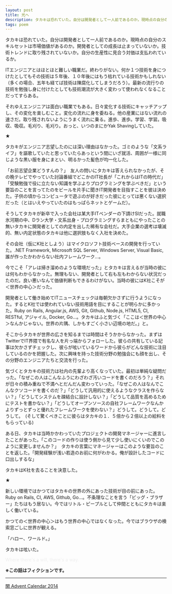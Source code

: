 ```yaml
---
layout: post
title: 光へ
description: タカキは恐れていた。自分は開発者として一人前であるのか。現時点の自分のスキルセットは市場価値があるのか。開発者としての成長は止まっていないか。技術トレンドに取り残されていないか。自分の生産性に見合う対価は支払われているか。
tags: poem
---
```


タカキは恐れていた。自分は開発者として一人前であるのか。現時点の自分のスキルセットは市場価値があるのか。開発者としての成長は止まっていないか。技術トレンドに取り残されていないか。自分の生産性に見合う対価は支払われているか。

ITエンジニアとはほとほと難しい職業だ。終わりがない。何か１つ技術を身につけたとしてもその技術は５年後、１０年後にはもう枯れている技術かもしれない（多くの場合、五年も経てば技術は陳腐化してしまうだろう）。最新の流行りの技術を勉強し身に付けたとしても技術潮流が大きく変わって使われなくなることだってすらある。

それゆえエンジニアは面白い職業でもある。日々変化する技術にキャッチアップし、その変化を楽しむこと。変化の流れに身を委ねる。他の産業にはない流れの速さだ。取り残されないようにうまく流れに乗る。進歩、進歩。学習、学習。吸収、吸収。毛刈り、毛刈り。おっと、いつのまにかYak Shavingしていた。

★

タカキがエンジニア志望したのには深い理由はなかった。ゴミのような「文系ライフ」を謳歌していたと思っていたらあっという間にいざ就活、周囲が一様に同じような黒い服を身にまとい、明るかった髪色が均一化した。

「お前志望企業どうすんの？」　友人の問いにタカキは答えられなかったが、その晩テレビでやっていた討論番組でどこかのIT社長が「これからはITの時代だ」「受験勉強で役に立たない知識を学ぶよりプログラミングを学ぶべきだ」という要旨のことを言ってたのをビールを片手に聞きIT開発者を目指すことを彼は決めた。子供の頃からコンピュータで遊ぶのが好きだった彼にとっては悪くない選択だった（とはいえやっていたのはもっぱらネットとゲームだ）。

そうしてタカキが新卒で入った会社は某大手ITベンダーの下請けSIだった。就職氷河期の中、Dラン大学・文系出身・プログラミングすらまともにやったことの無いタカキに開発者としての内定を出した稀有な会社だ。大手企業の選考は壊滅的、無い内定状態のタカキは他に選択肢もなく入社を決めた。

その会社（仮にK社としよう）はマイクロソフト技術ベースの開発を行っていた。.NET Framework, Microsoft SQL Server, Windows Server, Visual Basic, 誰が作ったかわからない社内フレームワーク...。

 今でこそ「アレは掃き溜めのような環境だった」とタカキは言えるが当時の彼には何もわからなかった。無理もない、開発者として右も左もわからない状況だったのだ。良い悪いなんて価値判断もできるわけがない。当時の彼にはK社こそが＜世界の中心＞だった。

開発者として働き始めてITニュースチェックは毎朝欠かさずに行うようになった。するとK社では使われていない技術用語を目にすることが明らかに多かった。Ruby on Rails, Angular.js, AWS, Git, Github, Node.js, HTML5, CI, RESTful, アジャイル, Docker, Go...。タカキはふと気づく「ここは＜世界の中心＞なんかじゃない。世界の片隅、しかもすごく小さい辺境の地だ。」と。

そこからタカキが世界の広さを知るまでは時間はそうかからなかった。まずはTwitterでIT界隈で有名な人を片っ端からフォローした。彼らの共有している記事は欠かさずチェックし、彼らが呟いているワードから彼らがどんな技術に注目しているのかを把握した。次に興味を持った技術分野の勉強会にも顔を出し、その分野のエンジニアたちと交流を行った。

気づくとタカキの技術力は社内の先輩より高くなっていた。最初は単純な疑問だった。「なぜこの人はこんなふうにわざわざ汚いコードを書くのだろう？」それが日々の積み重ねで不満へとだんだん変わっていった。「なぜこの人はなんでこんなクソコードを書くのだ？」「どうして汎用的に使えるようなクラスを作らない？」「どうしてシステムを疎結合に設計しない？」「どうして品質を高めるためにテストを書かない？」「どうしてオープンソースの自社フレームワークなんかよりずっとずっと優れたフレームワークを使わない？」どうして。どうして。どうして。　(そして驚くべきことに彼らはタカキの１．５倍から２倍以上の給料をもらっている)

ある日、タカキは当時かかわっていたプロジェクトの開発マネージャーに進言したことがあった。「このコードの作りは使う側から見て少し使いにくいのでこのように変更しませんか？」　タカキの言葉にマネージャーはこのような要旨のことを返した。「開発経験が浅い若造のお前に何がわかる。俺が設計したコードに口出しするな」

タカキはK社を去ることを決意した。

★

新しい環境ではかつてはタカキの世界の外にあった技術が目の前にあった。Ruby on Rails, CI, AWS, Github, Go…。不条理なことを言う「ビッグ・ブラザー」たちはもう居ない。今ではリトル・ピープルとして仲間とともにタカキは楽しく働いている。

かつての＜世界の中心＞はもう世界の中心ではなくなった。今ではブラウザの検索窓ごしに世界が観える。

「ハロー、ワールド。」

タカキは呟いた。

<span style="color:#eee">Where there's a will, there's a way.</span>

**※この話はフィクションです。**

---

[闇 Advent Calendar 2014](http://www.adventar.org/calendars/628)
